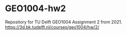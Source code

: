 # GEO1004-hw2
Repository for TU Delft GEO1004 Assignment 2 from 2021. https://3d.bk.tudelft.nl/courses/geo1004/hw/2/
